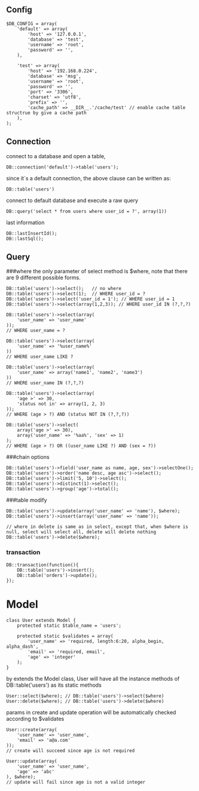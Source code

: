 Config
---------
	$DB_CONFIG = array(
		'default' => array(
			'host' => '127.0.0.1',
			'database' => 'test',
			'username' => 'root',
			'password' => '',
		),

		'test' => array(
			'host' => '192.168.0.224',
			'database' => 'msg',
			'username' => 'root',
			'password' => '',
			'port' => '3306',
			'charset' => 'utf8',
			'prefix' => '',
			'cache_path' => __DIR__.'/cache/test' // enable cache table structrue by give a cache path
		),
	);

Connection
----------------
connect to a database and open a table, 

	DB::connection('default')->table('users');

since it`s a default connection, the above clause can be written as:
 
	DB::table('users')

connect to default database and execute a raw query

	DB::query('select * from users where user_id = ?', array(1))
	
last information

	DB::lastInsertId();
	DB::lastSql();

Query
-----------
###where
the only parameter of select method is $where, note that there are 9 different possible forms. 

	DB::table('users')->select();   // no where
	DB::table('users')->select(1);  // WHERE user_id = ?
	DB::table('users')->select('user_id = 1'); // WHERE user_id = 1
	DB::table('users')->select(array(1,2,3)); // WHERE user_id IN (?,?,?)

	DB::table('users')->select(array(
		'user_name' => 'user_name'
	)); 
	// WHERE user_name = ?
	
	DB::table('users')->select(array(
		'user_name' => '%user_name%'
	))
	// WHERE user_name LIKE ?

	DB::table('users')->select(array(
		'user_name' => array('name1', 'name2', 'name3')
	)) 
	// WHERE user_name IN (?,?,?)
	
	DB::table('users')->select(array(
		'age >' => 30, 
		'status not in' => array(1, 2, 3)
	));
	// WHERE (age > ?) AND (status NOT IN (?,?,?))

	DB::table('users')->select(
		array('age >' => 30), 
		array('user_name' => '%aa%', 'sex' => 1)
	);
	// WHERE (age > ?) OR ((user_name LIKE ?) AND (sex = ?))

###chain options

	DB::table('users')->field('user_name as name, age, sex')->selectOne();
	DB::table('users')->order('name desc, age asc')->select();
	DB::table('users')->limit('5, 10')->select();
	DB::table('users')->distinct(1)->select();
	DB::table('users')->group('age')->total();


###table modify

	DB::table('users')->update(array('user_name' => 'name'), $where);
	DB::table('users')->insert(array('user_name' => 'name'));

	// where in delete is same as in select, except that, when $where is null, select will select all, delete will delete nothing
	DB::table('users')->delete($where);

### transaction

	DB::transaction(function(){
		DB::table('users')->insert();
		DB::table('orders')->update();
	});

Model
=======

	class User extends Model {
		protected static $table_name = 'users';

		protected static $validates = array(
			'user_name' => 'required, length:6:20, alpha_begin, alpha_dash',
			'email' => 'required, email',
			'age' => 'integer'
		);
	}

by extends the Model class, User will have all the instance methods of DB::table('users') as its static methods

	User::select($where); // DB::table('users')->select($where)
	User::delete($where); // DB::table('users')->delete($where)

params in create and update operation will be automatically checked according to $validates

	User::create(array(
		'user_name' => 'user_name',
		'email' => 'a@a.com'
	));
	// create will succeed since age is not required

	User::update(array(
		'user_name' => 'user_name',
		'age' => 'abc'
	), $where);
	// update will fail since age is not a valid integer
